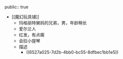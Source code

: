 public:: true

- [[魔幻玩具铺]]
	- 玛格丽特舅妈的兄弟，男，年龄稍长
	- 爱尔兰人
	- 红发，有点瘸
	- 会拉小提琴
	- 描述
		- ((6527a025-7d2b-4bb0-bc55-8dfbec1bb1e5))